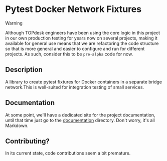 # Pytest Docker Network Fixtures
> [!WARNING]
> Although TOPdesk engineers have been using the core logic in this project in our own production testing for years now on several projects, making it available for general use means that we are refactoring the code structure so that is more general and easier to configure and run for different projects. As such, consider this to be `pre-alpha` code for now.

## Description
A library to create pytest fixtures for Docker containers in a separate bridge network.This is well-suited for integration testing of small services.

## Documentation
At some point, we'll have a dedicated site for the project documentation, until that time just go to the [documentation](./documentation/source) directory. Don't worry, it's all Markdown.

## Contributing?
In its current state, code contributions seem a bit premature.
